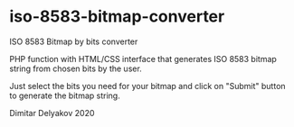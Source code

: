 # iso-8583-bitmap-converter
ISO 8583 Bitmap by bits converter

PHP function with HTML/CSS interface that generates ISO 8583 bitmap string from chosen bits by the user.

Just select the bits you need for your bitmap and click on "Submit" button to generate the bitmap string.

Dimitar Delyakov 2020
